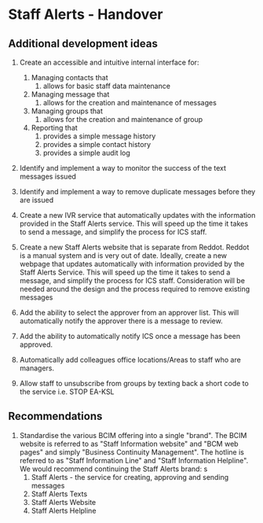 # Staff Alerts - Handover

## Additional development ideas

1. Create an accessible and intuitive internal interface for:
   1. Managing contacts that
      1. allows for basic staff data maintenance
   1. Managing message that 
      1. allows for the creation and maintenance of messages
   1. Managing groups that
      1. allows for the creation and maintenance of group
   1. Reporting that
      1. provides a simple message history
      1. provides a simple contact history
      1. provides a simple audit log

1. Identify and implement a way to monitor the success of the text messages issued

1. Identify and implement a way to remove duplicate messages before they are issued

1. Create a new IVR service that automatically updates with the information provided in the Staff Alerts service. This will speed up the time it takes to send a message, and simplify the process for ICS staff.

1. Create a new Staff Alerts website that is separate from Reddot. Reddot is a manual system and is very out of date. Ideally, create a new webpage that updates automatically with information provided by the Staff Alerts Service. This will speed up the time it takes to send a message, and simplify the process for ICS staff. Consideration will be needed around the design and the process required to remove existing messages

1. Add the ability to select the approver from an approver list. This will automatically notify the approver there is a message to review.

1. Add the ability to automatically notify ICS once a message has been approved.

1. Automatically add colleagues office locations/Areas to staff who are managers.

1. Allow staff to unsubscribe from groups by texting back a short code to the service i.e. STOP EA-KSL

## Recommendations

1. Standardise the various BCIM offering into a single "brand". The BCIM website is referred to as "Staff Information website" and "BCM web pages" and simply "Business Continuity Management". The hotline is referred to as "Staff Information Line" and "Staff Information Helpline". We would recommend continuing the Staff Alerts brand:
s
   1. Staff Alerts - the service for creating, approving and sending messages
   1. Staff Alerts Texts
   1. Staff Alerts Website
   1. Staff Alerts Helpline
